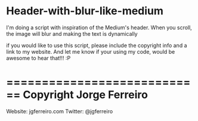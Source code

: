Header-with-blur-like-medium
============================

I'm doing a script with inspiration of the Medium's header. When you scroll, the image will blur and making the text is dynamically

if you would like to use this script, please include the copyright info and a link to my website. And let me know if your using my code, would be awesome to hear that!!! :P

============================
Copyright Jorge Ferreiro
============================

Website: jgferreiro.com
Twitter: @jgferreiro 
